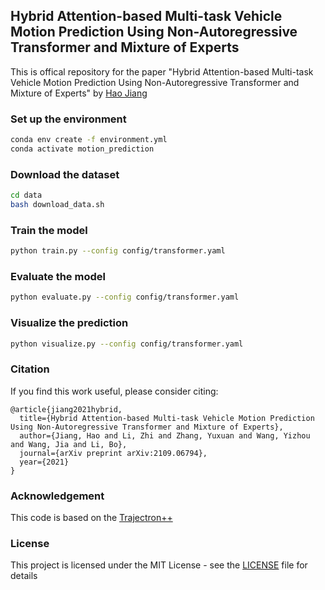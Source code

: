## Hybrid Attention-based Multi-task Vehicle Motion Prediction Using Non-Autoregressive Transformer and Mixture of Experts

This is offical repository for the paper "Hybrid Attention-based Multi-task Vehicle Motion Prediction Using Non-Autoregressive Transformer and Mixture of Experts" by [Hao Jiang](https://sunstroperao.github.io/)

### Set up the environment
```bash
conda env create -f environment.yml
conda activate motion_prediction
```
### Download the dataset
```bash 
cd data
bash download_data.sh
```
### Train the model
```bash
python train.py --config config/transformer.yaml
```
### Evaluate the model
```bash
python evaluate.py --config config/transformer.yaml
```
### Visualize the prediction
```bash
python visualize.py --config config/transformer.yaml
```
### Citation
If you find this work useful, please consider citing:
```
@article{jiang2021hybrid,
  title={Hybrid Attention-based Multi-task Vehicle Motion Prediction Using Non-Autoregressive Transformer and Mixture of Experts},
  author={Jiang, Hao and Li, Zhi and Zhang, Yuxuan and Wang, Yizhou and Wang, Jia and Li, Bo},
  journal={arXiv preprint arXiv:2109.06794},
  year={2021}
}
```
### Acknowledgement
This code is based on the [Trajectron++](https://sunstroperao.github.io/)

### License
This project is licensed under the MIT License - see the [LICENSE](LICENSE) file for details
```
